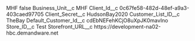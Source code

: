 <?xml version="1.0" encoding="UTF-8"?>
<CustomMetadata xmlns="http://soap.sforce.com/2006/04/metadata" xmlns:xsi="http://www.w3.org/2001/XMLSchema-instance" xmlns:xsd="http://www.w3.org/2001/XMLSchema">
    <label>MHF</label>
    <protected>false</protected>
    <values>
        <field>Business_Unit__c</field>
        <value xsi:type="xsd:string">MHF</value>
    </values>
    <values>
        <field>Client_Id__c</field>
        <value xsi:type="xsd:string">0c67fe58-482d-48ef-a9a3-403caed97705</value>
    </values>
    <values>
        <field>Client_Secret__c</field>
        <value xsi:type="xsd:string">HudsonBay2020</value>
    </values>
    <values>
        <field>Customer_List_ID__c</field>
        <value xsi:type="xsd:string">TheBay</value>
    </values>
    <values>
        <field>Default_Customer_Id__c</field>
        <value xsi:type="xsd:string">cdEbNEFehKCjO8uXpJK0mavIno</value>
    </values>
    <values>
        <field>Store_ID__c</field>
        <value xsi:type="xsd:string">Test</value>
    </values>
    <values>
        <field>Storefront_URL__c</field>
        <value xsi:type="xsd:string">https://development-na02-hbc.demandware.net</value>
    </values>
</CustomMetadata>
